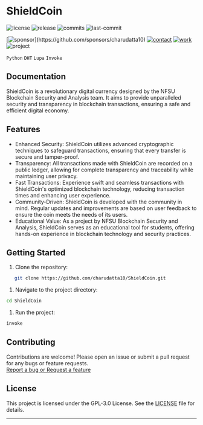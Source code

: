 # ShieldCoin

<!-- Badges: Project Status GitHub -->
![license](https://flat.badgen.net/static/license/GPL-3.0/blue)
![release](https://flat.badgen.net/github/release/charudatta10/ShieldCoin)
![commits](https://flat.badgen.net/github/commits/charudatta10/ShieldCoin)
![last-commit](https://flat.badgen.net/github/last-commit/charudatta10/ShieldCoin)

[![sponsor](https://flat.badgen.net//static/sponsor/%E2%9D%A4?)](https://github.com/sponsors/charudatta10)
[![contact](https://flat.badgen.net//static/contact/%E2%98%8E)](https://charudatta10.github.io/LinkNet/)
[![work](https://flat.badgen.net//static/portfolio/%F0%9F%96%BF)](https://charudatta10.github.io/myblog/)
![project](https://flat.badgen.net///static/project/ShieldCoin)

<!-- Badges: Tools used -->
`Python` `DHT` `Lupa` `Invoke` 

## Documentation

ShieldCoin is a revolutionary digital currency designed by the NFSU Blockchain Security and Analysis team. It aims to provide unparalleled security and transparency in blockchain transactions, ensuring a safe and efficient digital economy.  

## Features

- Enhanced Security: ShieldCoin utilizes advanced cryptographic techniques to safeguard transactions, ensuring that every transfer is secure and tamper-proof. 
- Transparency: All transactions made with ShieldCoin are recorded on a public ledger, allowing for complete transparency and traceability while maintaining user privacy. 
- Fast Transactions: Experience swift and seamless transactions with ShieldCoin's optimized blockchain technology, reducing transaction times and enhancing user experience. 
- Community-Driven: ShieldCoin is developed with the community in mind. Regular updates and improvements are based on user feedback to ensure the coin meets the needs of its users. 
- Educational Value: As a project by NFSU Blockchain Security and Analysis, ShieldCoin serves as an educational tool for students, offering hands-on experience in blockchain technology and security practices. 


## Getting Started

1. Clone the repository:

```bash
   git clone https://github.com/charudatta10/ShieldCoin.git
```

1. Navigate to the project directory:

```bash
cd ShieldCoin
```

1. Run the project:

```bash
invoke
```

## Contributing

Contributions are welcome! Please open an issue or submit a pull request for any bugs or feature requests.  
[Report a bug or Request a feature](https://github.com/charudatta10/ShieldCoin/issues)

## License

This project is licensed under the GPL-3.0 License. See the [LICENSE](https://github.com/charudatta10/ShieldCoin/blob/main/LICENSE) file for details.

---


<!-- Acknowledgment, References, Misc -->
